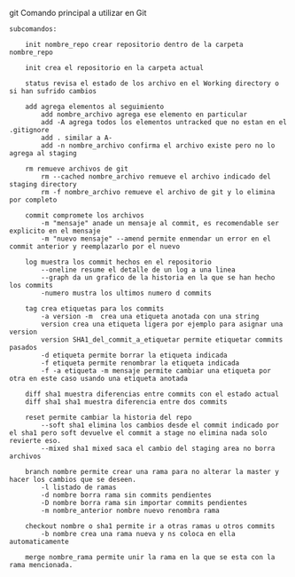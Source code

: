 git Comando principal a utilizar en Git
    
    subcomandos:
    
        init nombre_repo crear repositorio dentro de la carpeta nombre_repo
        
        init crea el repositorio en la carpeta actual
        
        status revisa el estado de los archivo en el Working directory o si han sufrido cambios
        
        add agrega elementos al seguimiento
            add nombre_archivo agrega ese elemento en particular
            add -A agrega todos los elementos untracked que no estan en el .gitignore
            add . similar a A-
            add -n nombre_archivo confirma el archivo existe pero no lo agrega al staging
            
        rm remueve archivos de git
            rm --cached nombre_archivo remueve el archivo indicado del staging directory
            rm -f nombre_archivo remueve el archivo de git y lo elimina por completo
        
        commit compromete los archivos 
            -m "mensaje" anade un mensaje al commit, es recomendable ser explicito en el mensaje
            -m "nuevo mensaje" --amend permite enmendar un error en el commit anterior y reemplazarlo por el nuevo
            
        log muestra los commit hechos en el repositorio
            --oneline resume el detalle de un log a una linea
            --graph da un grafico de la historia en la que se han hecho los commits
            -numero mustra los ultimos numero d commits
                    
        tag crea etiquetas para los commits
            -a version -m  crea una etiqueta anotada con una string
            version crea una etiqueta ligera por ejemplo para asignar una version
            version SHA1_del_commit_a_etiquetar permite etiquetar commits pasados
            -d etiqueta permite borrar la etiqueta indicada
            -f etiqueta permite renombrar la etiqueta indicada 
            -f -a etiqueta -m mensaje permite cambiar una etiqueta por otra en este caso usando una etiqueta anotada
        
        diff sha1 muestra diferencias entre commits con el estado actual
        diff sha1 sha1 muestra diferencia entre dos commits
        
        reset permite cambiar la historia del repo 
            --soft sha1 elimina los cambios desde el commit indicado por el sha1 pero soft devuelve el commit a stage no elimina nada solo revierte eso.
            --mixed sha1 mixed saca el cambio del staging area no borra archivos 
        
        branch nombre permite crear una rama para no alterar la master y hacer los cambios que se deseen.
            -l listado de ramas
            -d nombre borra rama sin commits pendientes
            -D nombre borra rama sin importar commits pendientes
            -m nombre_anterior nombre nuevo renombra rama
            
        checkout nombre o sha1 permite ir a otras ramas u otros commits
            -b nombre crea una rama nueva y ns coloca en ella automaticamente
            
        merge nombre_rama permite unir la rama en la que se esta con la rama mencionada.  
        
        
